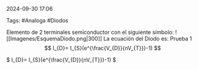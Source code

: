 2024-09-30 17:06

Tags: #Analoga #Diodos

Elemento de 2 terminales semiconductor con el siguiente símbolo:
![[Imagenes/EsquemaDiodo.png|300]]
La ecuación del Diodo es:
Prueba 1
$$
I_{D}= I_{S}(e^{\frac{V_{D}}{nV_{T}}}-1)
$$


$ I_{D}= I_{S}(e^{\frac{V_{D}}{nV_{T}}}-1) $
